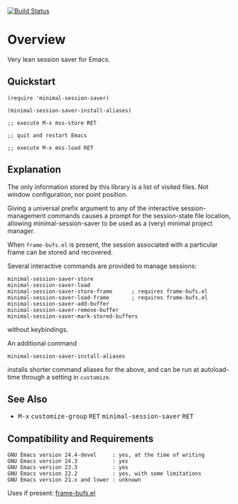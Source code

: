 [![Build Status](https://secure.travis-ci.org/rolandwalker/minimal-session-saver.png?branch=master)](http://travis-ci.org/rolandwalker/minimal-session-saver)

# Overview

Very lean session saver for Emacs.

## Quickstart

```elisp
(require 'minimal-session-saver)
 
(minimal-session-saver-install-aliases)
 
;; execute M-x mss-store RET
 
;; quit and restart Emacs
 
;; execute M-x mss-load RET
```

## Explanation

The only information stored by this library is a list of visited
files.  Not window configuration, nor point position.

Giving a universal prefix argument to any of the interactive
session-management commands causes a prompt for the session-state
file location, allowing minimal-session-saver to be used as a
(very) minimal project manager.

When `frame-bufs.el` is present, the session associated with a
particular frame can be stored and recovered.

Several interactive commands are provided to manage sessions:

	minimal-session-saver-store
	minimal-session-saver-load
	minimal-session-saver-store-frame      ; requires frame-bufs.el
	minimal-session-saver-load-frame       ; requires frame-bufs.el
	minimal-session-saver-add-buffer
	minimal-session-saver-remove-buffer
	minimal-session-saver-mark-stored-buffers

without keybindings.

An additional command

	minimal-session-saver-install-aliases

installs shorter command aliases for the above, and can
be run at autoload-time through a setting in `customize`.

## See Also

* <kbd>M-x</kbd> <kbd>customize-group</kbd> <kbd>RET</kbd> <kbd>minimal-session-saver</kbd> <kbd>RET</kbd>

## Compatibility and Requirements

	GNU Emacs version 24.4-devel     : yes, at the time of writing
	GNU Emacs version 24.3           : yes
	GNU Emacs version 23.3           : yes
	GNU Emacs version 22.2           : yes, with some limitations
	GNU Emacs version 21.x and lower : unknown

Uses if present: [frame-bufs.el](https://github.com/alpaker/Frame-Bufs)
